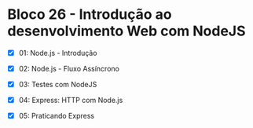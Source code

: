 
# Bloco 26 - Introdução ao desenvolvimento Web com NodeJS


- [X] 01: Node.js - Introdução
- [X] 02: Node.js - Fluxo Assíncrono
- [X] 03: Testes com NodeJS
- [X] 04: Express: HTTP com Node.js
- [X] 05: Praticando Express


